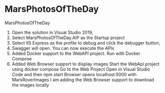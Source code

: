 # MarsPhotosOfTheDay
MarsPhotosOfTheDay

1) Open the solution in Visual Studio 2019,
2) Select MarsPhotosOfTheDay.AIP as the Startup project
3) Select IIS Express as the profile to debug and click the debugger button,
4) Swagger will open. You can now execute the APIs
5) Added Docker support to the WebAPI project. Run with Docker Compose
6) Added Web Browser support to display images
   Start the WebApi project using docker compose
   Go to the Web Project
     Open in Visual Studio Code and then npm start
        Browser opens localhost:5000 with MarsRoverImages
  I am adding the Web Browser support to download the images locally
